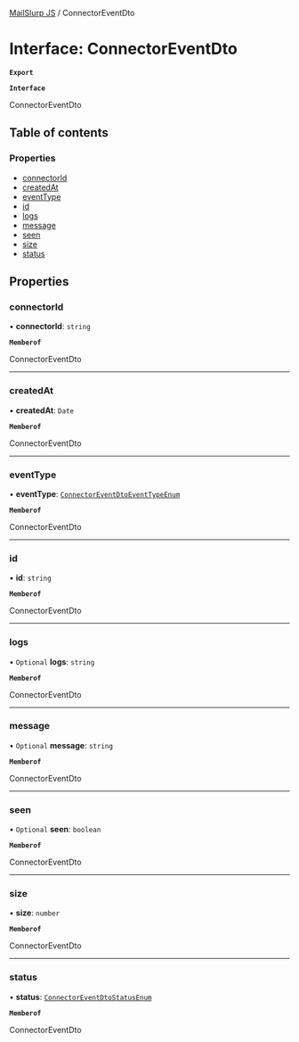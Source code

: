 [MailSlurp JS](../README.md) / ConnectorEventDto

# Interface: ConnectorEventDto

**`Export`**

**`Interface`**

ConnectorEventDto

## Table of contents

### Properties

- [connectorId](ConnectorEventDto.md#connectorid)
- [createdAt](ConnectorEventDto.md#createdat)
- [eventType](ConnectorEventDto.md#eventtype)
- [id](ConnectorEventDto.md#id)
- [logs](ConnectorEventDto.md#logs)
- [message](ConnectorEventDto.md#message)
- [seen](ConnectorEventDto.md#seen)
- [size](ConnectorEventDto.md#size)
- [status](ConnectorEventDto.md#status)

## Properties

### connectorId

• **connectorId**: `string`

**`Memberof`**

ConnectorEventDto

___

### createdAt

• **createdAt**: `Date`

**`Memberof`**

ConnectorEventDto

___

### eventType

• **eventType**: [`ConnectorEventDtoEventTypeEnum`](../enums/ConnectorEventDtoEventTypeEnum.md)

**`Memberof`**

ConnectorEventDto

___

### id

• **id**: `string`

**`Memberof`**

ConnectorEventDto

___

### logs

• `Optional` **logs**: `string`

**`Memberof`**

ConnectorEventDto

___

### message

• `Optional` **message**: `string`

**`Memberof`**

ConnectorEventDto

___

### seen

• `Optional` **seen**: `boolean`

**`Memberof`**

ConnectorEventDto

___

### size

• **size**: `number`

**`Memberof`**

ConnectorEventDto

___

### status

• **status**: [`ConnectorEventDtoStatusEnum`](../enums/ConnectorEventDtoStatusEnum.md)

**`Memberof`**

ConnectorEventDto
